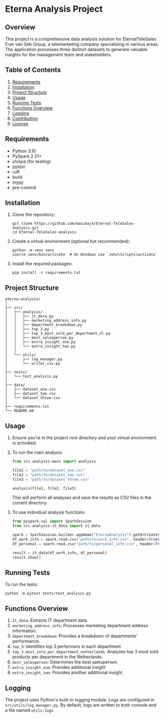 # Eterna Analysis Project

## Overview

This project is a comprehensive data analysis solution for EternalTeleSales Fran van Seb Group, a telemarketing company specializing in various areas. The application processes three distinct datasets to generate valuable insights for the management team and stakeholders.
## Table of Contents

1. [Requirements](#requirements)
2. [Installation](#installation)
3. [Project Structure](#project-structure)
4. [Usage](#usage)
5. [Running Tests](#running-tests)
6. [Functions Overview](#functions-overview)
7. [Logging](#logging)
8. [Contributing](#contributing)
9. [License](#license)

## Requirements

- Python 3.10
- PySpark 2.51+
- chispa (for testing)
- pytest
- ruff
- build
- mypy
- pre-commit
## Installation

1. Clone the repository:
   ```
   git clone https://github.com/wasimaj4/Eternal-TeleSales-analysis.git
   cd Eternal-TeleSales-analysis
   ```

2. Create a virtual environment (optional but recommended):
   ```
   python -m venv venv
   source venv/bin/activate  # On Windows use `venv\Scripts\activate`
   ```

3. Install the required packages:
   ```
   pip install -r requirements.txt
   ```

## Project Structure

```
eterna-analysis/
│
├── src/
│   ├── analysis/
│   │   ├── it_data.py
│   │   ├── marketing_address_info.py
│   │   ├── department_breakdown.py
│   │   ├── top_3.py
│   │   ├── top_3_most_sold_per_department_nl.py
│   │   ├── best_salesperson.py
│   │   ├── extra_insight_one.py
│   │   └── extra_insight_two.py
│   │
│   └── utils/
│       ├── log_manager.py
│       └── writer_csv.py
│
├── tests/
│   └── test_analysis.py
│
├── data/
│   ├── dataset_one.csv
│   ├── dataset_two.csv
│   └── dataset_three.csv
│
├── requirements.txt
└── README.md
```

## Usage

1. Ensure you're in the project root directory and your virtual environment is activated.

2. To run the main analysis:

   ```python
   from src.analysis.main import analysis

   file1 = "path/to/dataset_one.csv"
   file2 = "path/to/dataset_two.csv"
   file3 = "path/to/dataset_three.csv"

   analysis(file1, file2, file3)
   ```

   This will perform all analyses and save the results as CSV files in the current directory.

3. To use individual analysis functions:

   ```python
   from pyspark.sql import SparkSession
   from src.analysis.it_data import it_data

   spark = SparkSession.builder.appName("EternaAnalysis").getOrCreate()
   df_work_info = spark.read.csv("path/to/work_info.csv", header=True)
   df_personal = spark.read.csv("path/to/personal_info.csv", header=True)

   result = it_data(df_work_info, df_personal)
   result.show()
   ```

## Running Tests

To run the tests:

```
python -m pytest tests/test_analysis.py
```

## Functions Overview

1. `it_data`: Extracts IT department data.
2. `marketing_address_info`: Processes marketing department address information.
3. `department_breakdown`: Provides a breakdown of departments' performance.
4. `top_3`: Identifies top 3 performers in each department.
5. `top_3_most_sold_per_department_netherlands`: Analyzes top 3 most sold products per department in the Netherlands.
6. `best_salesperson`: Determines the best salesperson.
7. `extra_insight_one`: Provides additional insight 
8. `extra_insight_two`: Provides another additional insight 

## Logging

The project uses Python's built-in logging module. Logs are configured in `src/utils/log_manager.py`. By default, logs are written to both console and a file named `utils.logs`.




